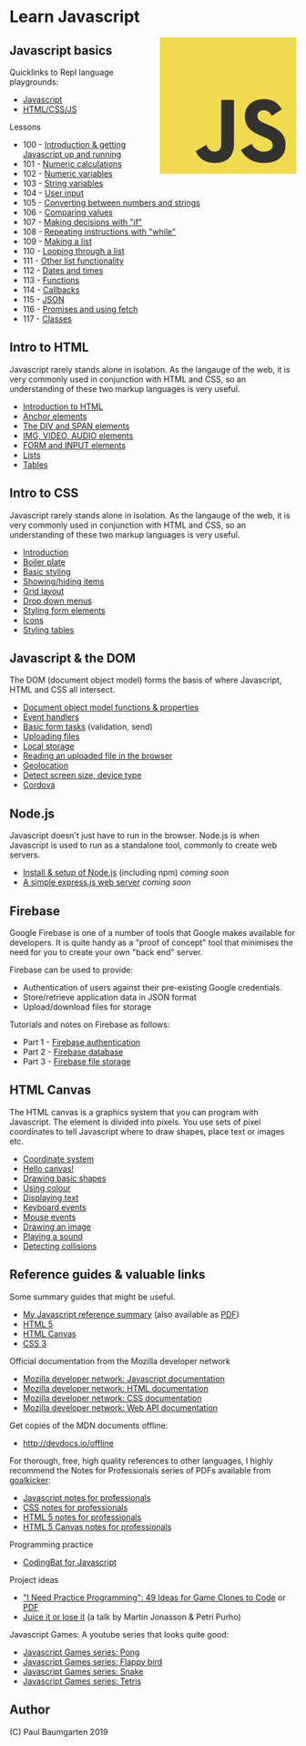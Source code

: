 # Learn Javascript

<img src="img/js-logo.png" style="float:right">

## Javascript basics

Quicklinks to Repl language playgrounds: 

* [Javascript](https://repl.it/languages/javascript)
* [HTML/CSS/JS](https://repl.it/languages/html)

Lessons

* 100 - [Introduction & getting Javascript up and running](100-intro.md)
* 101 - [Numeric calculations](101-numbers.md)
* 102 - [Numeric variables](102-numeric-variables.md)
* 103 - [String variables](103-strings.md)
* 104 - [User input](104-ui.md)
* 105 - [Converting between numbers and strings](105-casting.md)
* 106 - [Comparing values](106-comparing.md)
* 107 - [Making decisions with "if"](107-if.md)
* 108 - [Repeating instructions with "while"](108-while.md)
* 109 - [Making a list](109-arrays.md)
* 110 - [Looping through a list](110-looping-arrays.md)
* 111 - [Other list functionality](111-array-functions.md)
* 112 - [Dates and times](112-dates-times.md)
* 113 - [Functions](113-functions.md)
* 114 - [Callbacks](114-callbacks.md)
* 115 - [JSON](115-json.md)
* 116 - [Promises and using fetch](116-promises-and-fetch.md)
* 117 - [Classes](117-classes.md)

## Intro to HTML

Javascript rarely stands alone in isolation. As the langauge of the web, it is very commonly used in conjunction with HTML and CSS, so an understanding of these two markup languages is very useful.

* [Introduction to HTML](html.html)
* [Anchor elements](html.html)
* [The DIV and SPAN elements](html.html)
* [IMG, VIDEO, AUDIO elements](html.html)
* [FORM and INPUT elements](html.html)
* [Lists](html.html)
* [Tables](html.html)

## Intro to CSS

Javascript rarely stands alone in isolation. As the langauge of the web, it is very commonly used in conjunction with HTML and CSS, so an understanding of these two markup languages is very useful.

* [Introduction](css.html)
* [Boiler plate](css.html)
* [Basic styling](css.html)
* [Showing/hiding items](css.html)
* [Grid layout](css.html)
* [Drop down menus](css.html)
* [Styling form elements](css.html)
* [Icons](css.html)
* [Styling tables](css.html)

## Javascript & the DOM

The DOM (document object model) forms the basis of where Javascript, HTML and CSS all intersect. 

* [Document object model functions & properties](dom.html)
* [Event handlers](dom.html#event-handlers)
* [Basic form tasks](dom.html#basic-form-tasks) (validation, send)
* [Uploading files](dom.html#uploading-files)
* [Local storage](dom.html#local-storage)
* [Reading an uploaded file in the browser](javascript-read-uploaded-file-in-broswer.html)
* [Geolocation](javascript-geolocation.html)
* [Detect screen size, device type](javascript-detect-device.html)
* [Cordova](javascript-cordova.html)

## Node.js

Javascript doesn't just have to run in the browser. Node.js is when Javascript is used to run as a standalone tool, commonly to create web servers.

* [Install & setup of Node.js](nodejs.html) (including npm) *coming soon*
* [A simple express.js web server](nodejs.html#expressjs) *coming soon*

## Firebase

Google Firebase is one of a number of tools that Google makes available for developers. It is quite handy as a "proof of concept" tool that minimises the need for you to create your own "back end" server.

Firebase can be used to provide:

* Authentication of users against their pre-existing Google credentials.
* Store/retrieve application data in JSON format
* Upload/download files for storage

Tutorials and notes on Firebase as follows:

* Part 1 - [Firebase authentication](firebase.html#firebase-authentication)
* Part 2 - [Firebase database](firebase.html#firebase-database)
* Part 3 - [Firebase file storage](firebase.html#firebase-file-storage)

## HTML Canvas

The HTML canvas is a graphics system that you can program with Javascript. The element is divided into pixels. You use sets of pixel coordinates to tell Javascript where to draw shapes, place text or images etc.

* [Coordinate system](canvas.html)
* [Hello canvas!](canvas.html#hello-canvas)
* [Drawing basic shapes](canvas.html#drawing-basic-shapes)
* [Using colour](canvas.html#using-color)
* [Displaying text](canvas.html#displaying-text)
* [Keyboard events](canvas.html#keyboard-events)
* [Mouse events](canvas.html#mouse-events)
* [Drawing an image](canvas.html#drawing-an-image)
* [Playing a sound](canvas.html#playing-a-sound)
* [Detecting collisions](canvas.html#detecting-collisions)

## Reference guides & valuable links

Some summary guides that might be useful.

* [My Javascript reference summary](/javascript-notebook) (also available as [PDF](/uploads/javascript/javascript-notebook.pdf))
* [HTML 5](/uploads/javascript/javascript-cheatsheet-html.pdf "Javascript Cheatsheet HTML")
* [HTML Canvas](/uploads/javascript/javascript-cheatsheet-canvas.pdf "Javascript Cheatsheet Canvas")
* [CSS 3](/uploads/javascript/javascript-cheatsheet-css.pdf "Javascript Cheatsheet CSS")

Official documentation from the Mozilla developer network

* [Mozilla developer network: Javascript documentation](https://developer.mozilla.org/bm/docs/Web/JavaScript)
* [Mozilla developer network: HTML documentation](https://developer.mozilla.org/en-US/docs/Web/HTML)
* [Mozilla developer network: CSS documentation](https://developer.mozilla.org/en-US/docs/Web/CSS)
* [Mozilla developer network: Web API documentation](https://developer.mozilla.org/en-US/docs/Web/API)

Get copies of the MDN documents offline:

* http://devdocs.io/offline

For thorough, free, high quality references to other languages, I highly recommend the Notes for Professionals series of PDFs available from [goalkicker](https://goalkicker.com):

* [Javascript notes for professionals](https://goalkicker.com/JavaScriptBook/)
* [CSS notes for professionals](https://goalkicker.com/CSSBook/)
* [HTML 5 notes for professionals](https://goalkicker.com/HTML5Book/)
* [HTML 5 Canvas notes for professionals](https://goalkicker.com/HTML5CanvasBook/)

Programming practice

* [CodingBat for Javascript](https://codingjs.pbaumgarten.com/)

Project ideas

* ["I Need Practice Programming": 49 Ideas for Game Clones to Code](http://inventwithpython.com/blog/2012/02/20/i-need-practice-programming-49-ideas-for-game-clones-to-code/) or [PDF](/uploads/python/python-blog-49-ideas.pdf)
* [Juice it or lose it](https://www.youtube.com/watch?v=Fy0aCDmgnxg) (a talk by Martin Jonasson & Petri Purho)

Javascript Games: A youtube series that looks quite good:

* [Javascript Games series: Pong](https://www.youtube.com/watch?v=nl0KXCa5pJk&index=2&list=PLt4757glfbhHkfz7dqojMbnBdgUnFih4B)
* [Javascript Games series: Flappy bird](https://www.youtube.com/watch?v=L07i4g-zhDA&index=3&list=PLt4757glfbhHkfz7dqojMbnBdgUnFih4B&t=0s)
* [Javascript Games series: Snake](https://www.youtube.com/watch?v=9TcU2C1AACw&index=4&list=PLt4757glfbhHkfz7dqojMbnBdgUnFih4B&t=0s)
* [Javascript Games series: Tetris](https://www.youtube.com/watch?v=HEsAr2Yt2do&index=5&list=PLt4757glfbhHkfz7dqojMbnBdgUnFih4B&t=0s)

## Author

(C) Paul Baumgarten 2019
